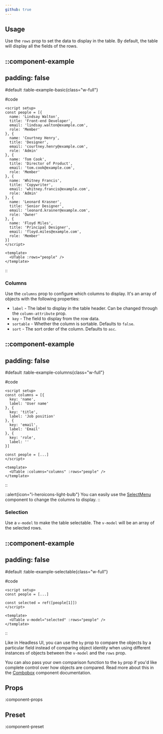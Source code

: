 ```yaml
---
github: true
---
```


## Usage

Use the `rows` prop to set the data to display in the table. By default, the table will display all the fields of the rows.

::component-example
---
padding: false
---

#default
:table-example-basic{class="w-full"}

#code
```vue
<script setup>
const people = [{
  name: 'Lindsay Walton',
  title: 'Front-end Developer',
  email: 'lindsay.walton@example.com',
  role: 'Member'
}, {
  name: 'Courtney Henry',
  title: 'Designer',
  email: 'courtney.henry@example.com',
  role: 'Admin'
}, {
  name: 'Tom Cook',
  title: 'Director of Product',
  email: 'tom.cook@example.com',
  role: 'Member'
}, {
  name: 'Whitney Francis',
  title: 'Copywriter',
  email: 'whitney.francis@example.com',
  role: 'Admin'
}, {
  name: 'Leonard Krasner',
  title: 'Senior Designer',
  email: 'leonard.krasner@example.com',
  role: 'Owner'
}, {
  name: 'Floyd Miles',
  title: 'Principal Designer',
  email: 'floyd.miles@example.com',
  role: 'Member'
}]
</script>

<template>
  <UTable :rows="people" />
</template>
```
::

### Columns

Use the `columns` prop to configure which columns to display. It's an array of objects with the following properties:

- `label` - The label to display in the table header. Can be changed through the `column-attribute` prop.
- `key` - The field to display from the row data.
- `sortable` - Whether the column is sortable. Defaults to `false`.
- `sort` - The sort order of the column. Defaults to `asc`.

::component-example
---
padding: false
---

#default
:table-example-columns{class="w-full"}

#code
```vue
<script setup>
const columns = [{
  key: 'name',
  label: 'User name'
}, {
  key: 'title',
  label: 'Job position'
}, {
  key: 'email',
  label: 'Email'
}, {
  key: 'role',
  label: ''
}]

const people = [...]
</script>

<template>
  <UTable :columns="columns" :rows="people" />
</template>
```
::

::alert{icon="i-heroicons-light-bulb"}
You can easily use the [SelectMenu](/forms/select-menu) component to change the columns to display.
::

### Selection

Use a `v-model` to make the table selectable. The `v-model` will be an array of the selected rows.

::component-example
---
padding: false
---

#default
:table-example-selectable{class="w-full"}

#code
```vue
<script setup>
const people = [...]

const selected = ref([people[1]])
</script>

<template>
  <UTable v-model="selected" :rows="people" />
</template>
```
::

Like in Headless UI, you can use the `by` prop to compare the objects by a particular field instead of comparing object identity when using different instances of objects between the `v-model` and the `rows` prop.

You can also pass your own comparison function to the `by` prop if you'd like complete control over how objects are compared. Read more about this in the [Combobox](https://headlessui.com/vue/combobox#binding-objects-as-values) component documentation.

## Props

:component-props

## Preset

:component-preset

